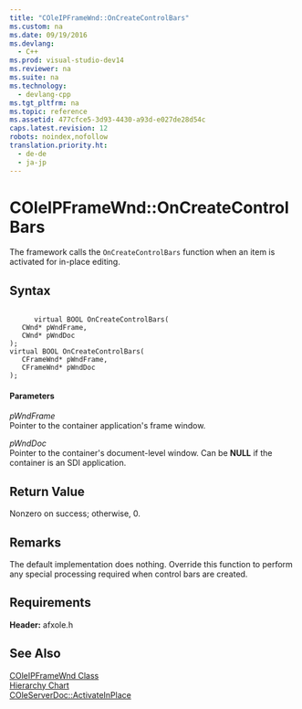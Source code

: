```yaml
---
title: "COleIPFrameWnd::OnCreateControlBars"
ms.custom: na
ms.date: 09/19/2016
ms.devlang: 
  - C++
ms.prod: visual-studio-dev14
ms.reviewer: na
ms.suite: na
ms.technology: 
  - devlang-cpp
ms.tgt_pltfrm: na
ms.topic: reference
ms.assetid: 477cfce5-3d93-4430-a93d-e027de28d54c
caps.latest.revision: 12
robots: noindex,nofollow
translation.priority.ht: 
  - de-de
  - ja-jp
---
```

# COleIPFrameWnd::OnCreateControlBars
The framework calls the `OnCreateControlBars` function when an item is activated for in-place editing.  
  
## Syntax  
  
```  
  
      virtual BOOL OnCreateControlBars(  
   CWnd* pWndFrame,  
   CWnd* pWndDoc   
);  
virtual BOOL OnCreateControlBars(  
   CFrameWnd* pWndFrame,  
   CFrameWnd* pWndDoc   
);  
```  
  
#### Parameters  
 *pWndFrame*  
 Pointer to the container application's frame window.  
  
 *pWndDoc*  
 Pointer to the container's document-level window. Can be **NULL** if the container is an SDI application.  
  
## Return Value  
 Nonzero on success; otherwise, 0.  
  
## Remarks  
 The default implementation does nothing. Override this function to perform any special processing required when control bars are created.  
  
## Requirements  
 **Header:** afxole.h  
  
## See Also  
 [COleIPFrameWnd Class](../vs140/COleIPFrameWnd-Class.md)   
 [Hierarchy Chart](../vs140/Hierarchy-Chart.md)   
 [COleServerDoc::ActivateInPlace](../vs140/COleServerDoc--ActivateInPlace.md)
